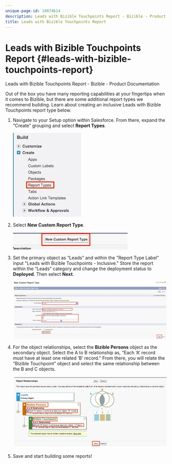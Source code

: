 ```yaml
---
unique-page-id: 18874614
description: Leads with Bizible Touchpoints Report - Bizible - Product Documentation
title: Leads with Bizible Touchpoints Report
---
```


# Leads with Bizible Touchpoints Report {#leads-with-bizible-touchpoints-report}

Leads with Bizible Touchpoints Report - Bizible - Product Documentation

Out of the box you have many reporting capabilities at your fingertips when it comes to Bizible, but there are some additional report types we recommend building. Learn about creating an inclusive Leads with Bizible Touchpoints report type below.

1. Navigate to your Setup option within Salesforce. From there, expand the “Create” grouping and select **Report Types**.

   ![](assets/1.jpg)

1. Select **New Custom Report Type**.

   ![](assets/2.jpg)

1. Set the primary object as “Leads” and within the "Report Type Label" input "Leads with Bizible Touchpoints - Inclusive." Store the report within the “Leads” category and change the deployment status to **Deployed**. Then select **Next**.

   ![](assets/3.jpg)

1. For the object relationships, select the **Bizible Persons** object as the secondary object. Select the A to B relationship as, “Each ‘A’ record must have at least one related ‘B’ record." From there, you will relate the “Bizible Touchpoint” object and select the same relationship between the B and C objects.

   ![](assets/4.jpg)

1. Save and start building some reports!

